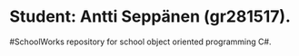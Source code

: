 # Student: Antti Seppänen (gr281517). 
#SchoolWorks repository for school object oriented programming C#.
